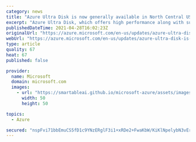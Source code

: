 ```yaml
---
category: news
title: "Azure Ultra Disk is now generally available in North Central US"
excerpt: "Azure Ultra Disk, which offers high performance along with sub-millisecond latency for your data-intensive and transaction-heavy workloads, is now available in North Central US."
publishedDateTime: 2021-04-28T16:02:23Z
originalUrl: "https://azure.microsoft.com/en-us/updates/azure-ultra-disk-is-now-generally-available-in-north-central-us/"
webUrl: "https://azure.microsoft.com/en-us/updates/azure-ultra-disk-is-now-generally-available-in-north-central-us/"
type: article
quality: 67
heat: 67
published: false

provider:
  name: Microsoft
  domain: microsoft.com
  images:
    - url: "https://smartableai.github.io/microsoft-azure/assets/images/organizations/microsoft.com-50x50.jpg"
      width: 50
      height: 50

topics:
  - Azure

secured: "nspFvi71bbEmuCS5fD1c9YNzERglF3i1+xRDe2+FwaKbW/KiKlNpelybN3vEra/zrYVP17qz0C3ChQ8shKWP40dUbEqcuKtmkz+7jAcLqyJEtDIQBezuOfHIIiwZiB4vhqYX+HGQtwy06RjJZ0SV39iL7zCgOuHaaeny4wl/mO7gOLTpj/yOugb3XIxxNjtajyjWWGLQGXXM/vPP+2C11yq8gdAJ7tzVe5XtaqSLDe8MfSPuUkSmejb1AKYKoTCD/h8gThpulv7EzSjjbSSVcDmX+vR5vLvAg0aTT/23DfWiqU+Eg/u4ux8EPJq+nbpnNUJ7RV8mQ7AX8ffEbvAhuecoAT2C7JLyLZy4Xct/FSg=;x2oO9KP2CX+iS10trs1azg=="
---
```


